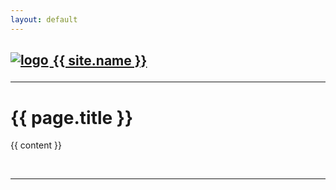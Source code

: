 ```yaml
---
layout: default
---
```


<title>{{ page.title }}</title>

<span>
    <h2 style="align-items: center;">
        <a href={{ "index.html" | proper_url }} class="text-norm">
            <img src="{{ 'assets/icons/android-icon-48x48.png' | baseurl }}" alt="logo" style="vertical-align:middle; margin: auto 2px 5px auto;" />
            {{ site.name }}
        </a>
    </h2>
</span>

<hr>

<h1>{{ page.title }}</h1>

{{ content }}

<br>
<hr>

